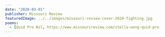 ```yaml
---
date: "2020-03-01"
publisher: Missouri Review
featuredImage: ../../images/missouri-review-cover-2020-fighting.jpg
poems: 
  - [Quid Pro Nil, https://www.missourireview.com/stella-wong-quid-pro-nil/]
---
```

